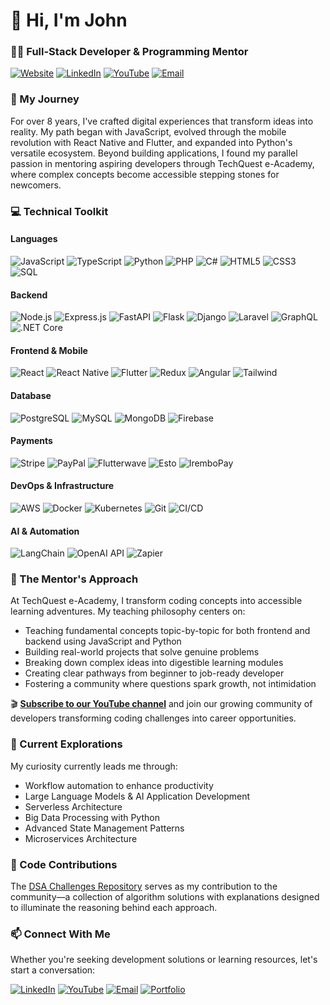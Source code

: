 # 👋 Hi, I'm John
### 👨‍💻 Full-Stack Developer & Programming Mentor

[![Website](https://img.shields.io/badge/Website-nijohn.dev-brightgreen?style=flat-square&logo=mozilla)](https://nijohn.dev)
[![LinkedIn](https://img.shields.io/badge/LinkedIn-Connect-blue?style=flat-square&logo=linkedin)](https://www.linkedin.com/in/john-niyontwali-816549111/)
[![YouTube](https://img.shields.io/badge/YouTube-TechQuest_eAcademy-red?style=flat-square&logo=youtube)](https://www.youtube.com/@TechQuest-eAcademy/videos)
[![Email](https://img.shields.io/badge/Email-nijohn0006%40gmail.com-red?style=flat-square&logo=gmail)](mailto:nijohn0006@gmail.com)

### 🚀 My Journey

For over 8 years, I've crafted digital experiences that transform ideas into reality. My path began with JavaScript, evolved through the mobile revolution with React Native and Flutter, and expanded into Python's versatile ecosystem. Beyond building applications, I found my parallel passion in mentoring aspiring developers through TechQuest e-Academy, where complex concepts become accessible stepping stones for newcomers.

### 💻 Technical Toolkit

#### Languages
![JavaScript](https://img.shields.io/badge/JavaScript-F7DF1E?style=flat-square&logo=javascript)
![TypeScript](https://img.shields.io/badge/TypeScript-3178C6?style=flat-square&logo=typescript)
![Python](https://img.shields.io/badge/Python-3776AB?style=flat-square&logo=python)
![PHP](https://img.shields.io/badge/PHP-777BB4?style=flat-square&logo=php)
![C#](https://img.shields.io/badge/C%23-239120?style=flat-square&logo=c-sharp)
![HTML5](https://img.shields.io/badge/HTML5-E34F26?style=flat-square&logo=html5)
![CSS3](https://img.shields.io/badge/CSS3-1572B6?style=flat-square&logo=css3)
![SQL](https://img.shields.io/badge/SQL-4479A1?style=flat-square&logo=postgresql)

#### Backend
![Node.js](https://img.shields.io/badge/Node.js-339933?style=flat-square&logo=nodedotjs)
![Express.js](https://img.shields.io/badge/Express-000000?style=flat-square&logo=express)
![FastAPI](https://img.shields.io/badge/FastAPI-009688?style=flat-square&logo=fastapi)
![Flask](https://img.shields.io/badge/Flask-000000?style=flat-square&logo=flask)
![Django](https://img.shields.io/badge/Django-092E20?style=flat-square&logo=django)
![Laravel](https://img.shields.io/badge/Laravel-FF2D20?style=flat-square&logo=laravel)
![GraphQL](https://img.shields.io/badge/GraphQL-E10098?style=flat-square&logo=graphql)
![.NET Core](https://img.shields.io/badge/.NET_Core-512BD4?style=flat-square&logo=dotnet)

#### Frontend & Mobile
![React](https://img.shields.io/badge/React-61DAFB?style=flat-square&logo=react)
![React Native](https://img.shields.io/badge/React_Native-61DAFB?style=flat-square&logo=react)
![Flutter](https://img.shields.io/badge/Flutter-02569B?style=flat-square&logo=flutter)
![Redux](https://img.shields.io/badge/Redux-764ABC?style=flat-square&logo=redux)
![Angular](https://img.shields.io/badge/Angular-DD0031?style=flat-square&logo=angular)
![Tailwind](https://img.shields.io/badge/Tailwind-06B6D4?style=flat-square&logo=tailwindcss)

#### Database
![PostgreSQL](https://img.shields.io/badge/PostgreSQL-4169E1?style=flat-square&logo=postgresql)
![MySQL](https://img.shields.io/badge/MySQL-4479A1?style=flat-square&logo=mysql)
![MongoDB](https://img.shields.io/badge/MongoDB-47A248?style=flat-square&logo=mongodb)
![Firebase](https://img.shields.io/badge/Firebase-FFCA28?style=flat-square&logo=firebase)

#### Payments
![Stripe](https://img.shields.io/badge/Stripe-008CDD?style=flat-square&logo=stripe)
![PayPal](https://img.shields.io/badge/PayPal-00457C?style=flat-square&logo=paypal)
![Flutterwave](https://img.shields.io/badge/Flutterwave-1A0DAB?style=flat-square&logo=flutter)
![Esto](https://img.shields.io/badge/Esto-6772E5?style=flat-square)
![IremboPay](https://img.shields.io/badge/IremboPay-FF6C37?style=flat-square)

#### DevOps & Infrastructure
![AWS](https://img.shields.io/badge/AWS-232F3E?style=flat-square&logo=amazonaws)
![Docker](https://img.shields.io/badge/Docker-2496ED?style=flat-square&logo=docker)
![Kubernetes](https://img.shields.io/badge/K8s-326CE5?style=flat-square&logo=kubernetes)
![Git](https://img.shields.io/badge/Git-F05032?style=flat-square&logo=git)
![CI/CD](https://img.shields.io/badge/CI/CD-2088FF?style=flat-square&logo=githubactions)

#### AI & Automation
![LangChain](https://img.shields.io/badge/LangChain-000000?style=flat-square)
![OpenAI API](https://img.shields.io/badge/OpenAI_API-412991?style=flat-square&logo=openai)
![Zapier](https://img.shields.io/badge/Zapier-FF4A00?style=flat-square&logo=zapier)

### 🧠 The Mentor's Approach

At TechQuest e-Academy, I transform coding concepts into accessible learning adventures. My teaching philosophy centers on:

- Teaching fundamental concepts topic-by-topic for both frontend and backend using JavaScript and Python
- Building real-world projects that solve genuine problems
- Breaking down complex ideas into digestible learning modules
- Creating clear pathways from beginner to job-ready developer
- Fostering a community where questions spark growth, not intimidation

🎬 **[Subscribe to our YouTube channel](https://www.youtube.com/@TechQuest-eAcademy/videos)** and join our growing community of developers transforming coding challenges into career opportunities.

### 🌱 Current Explorations

My curiosity currently leads me through:
- Workflow automation to enhance productivity
- Large Language Models & AI Application Development
- Serverless Architecture
- Big Data Processing with Python
- Advanced State Management Patterns
- Microservices Architecture

### 🧩 Code Contributions

The [DSA Challenges Repository](https://github.com/niyontwali/js-daily-dsa-challenges) serves as my contribution to the community—a collection of algorithm solutions with explanations designed to illuminate the reasoning behind each approach.

### 📫 Connect With Me

Whether you're seeking development solutions or learning resources, let's start a conversation:

[![LinkedIn](https://img.shields.io/badge/LinkedIn-Connect-0A66C2?style=flat-square&logo=linkedin)](https://www.linkedin.com/in/john-niyontwali-816549111/)
[![YouTube](https://img.shields.io/badge/YouTube-Subscribe-FF0000?style=flat-square&logo=youtube)](https://www.youtube.com/@TechQuest-eAcademy/videos)
[![Email](https://img.shields.io/badge/Email-Contact-EA4335?style=flat-square&logo=gmail)](mailto:nijohn0006@gmail.com)
[![Portfolio](https://img.shields.io/badge/Portfolio-Visit-14A800?style=flat-square&logo=safari)](https://nijohn.dev)
